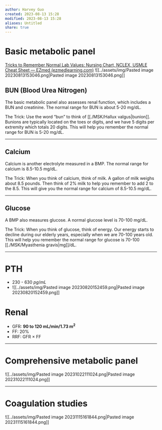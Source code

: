 ```yaml
---
author: Harvey Guo
created: 2023-08-13 15:28
modified: 2023-08-13 15:28
aliases: Untitled
share: true
---
```


# Basic metabolic panel
[Tricks to Remember Normal Lab Values: Nursing Chart, NCLEX, USMLE Cheat Sheet — EZmed (ezmedlearning.com)](https://www.ezmedlearning.com/blog/lab-value-nursing-chart-nclex)
![[../assets/img/Pasted image 20230813153046.png|Pasted image 20230813153046.png]]
## BUN (Blood Urea Nitrogen)
The basic metabolic panel also assesses renal function, which includes a BUN and creatinine. 
The normal range for BUN is about 5-20 mg/dL.

The Trick:
Use the word “bun” to think of [[./MSK/Hallux valgus|bunion]]. 
Bunions are typically located on the toes or digits, and we have 5 digits per extremity which totals 20 digits. 
This will help you remember the normal range for BUN is 5-20 mg/dL. 

---
## Calcium
Calcium is another electrolyte measured in a BMP. 
The normal range for calcium is 8.5-10.5 mg/dL.

The Trick:
When you think of calcium, think of milk.
A gallon of milk weighs about 8.5 pounds. 
Then think of 2% milk to help you remember to add 2 to the 8.5. 
This will give you the normal range for calcium of 8.5-10.5 mg/dL.

---
## Glucose
A BMP also measures glucose. 
A normal glucose level is 70-100 mg/dL.

The Trick:
When you think of glucose, think of energy.
Our energy starts to decline during our elderly years, especially when we are 70-100 years old.
This will help you remember the normal range for glucose is 70-100 [[./MSK/Myasthenia gravis|mg]]/dL.

---
# PTH
- 230 - 630 $pg/mL$
- ![[../assets/img/Pasted image 20230820152459.png|Pasted image 20230820152459.png]]
# Renal
- GFR: **90 to 120 mL/min/1.73 m<sup>2</sup>**
- FF: 20%
- RRF: GFR × FF
---
# Comprehensive metabolic panel
![[../assets/img/Pasted image 20231022111024.png|Pasted image 20231022111024.png]]

---
# Coagulation studies
![[../assets/img/Pasted image 20231115161844.png|Pasted image 20231115161844.png]]